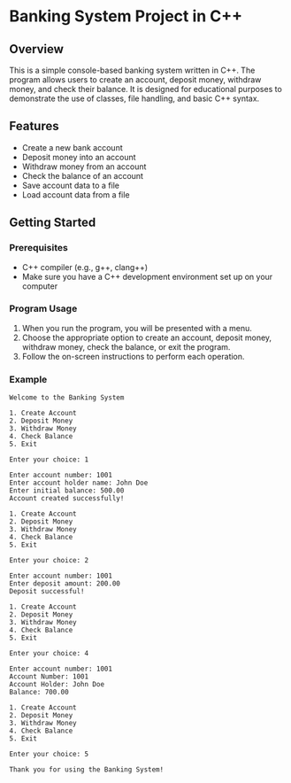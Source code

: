 # Banking System Project in C++

## Overview
This is a simple console-based banking system written in C++. The program allows users to create an account, deposit money, withdraw money, and check their balance. It is designed for educational purposes to demonstrate the use of classes, file handling, and basic C++ syntax.

## Features
- Create a new bank account
- Deposit money into an account
- Withdraw money from an account
- Check the balance of an account
- Save account data to a file
- Load account data from a file

## Getting Started

### Prerequisites
- C++ compiler (e.g., g++, clang++)
- Make sure you have a C++ development environment set up on your computer

### Program Usage
1. When you run the program, you will be presented with a menu.
2. Choose the appropriate option to create an account, deposit money, withdraw money, check the balance, or exit the program.
3. Follow the on-screen instructions to perform each operation.

### Example
```
Welcome to the Banking System

1. Create Account
2. Deposit Money
3. Withdraw Money
4. Check Balance
5. Exit

Enter your choice: 1

Enter account number: 1001
Enter account holder name: John Doe
Enter initial balance: 500.00
Account created successfully!

1. Create Account
2. Deposit Money
3. Withdraw Money
4. Check Balance
5. Exit

Enter your choice: 2

Enter account number: 1001
Enter deposit amount: 200.00
Deposit successful!

1. Create Account
2. Deposit Money
3. Withdraw Money
4. Check Balance
5. Exit

Enter your choice: 4

Enter account number: 1001
Account Number: 1001
Account Holder: John Doe
Balance: 700.00

1. Create Account
2. Deposit Money
3. Withdraw Money
4. Check Balance
5. Exit

Enter your choice: 5

Thank you for using the Banking System!

